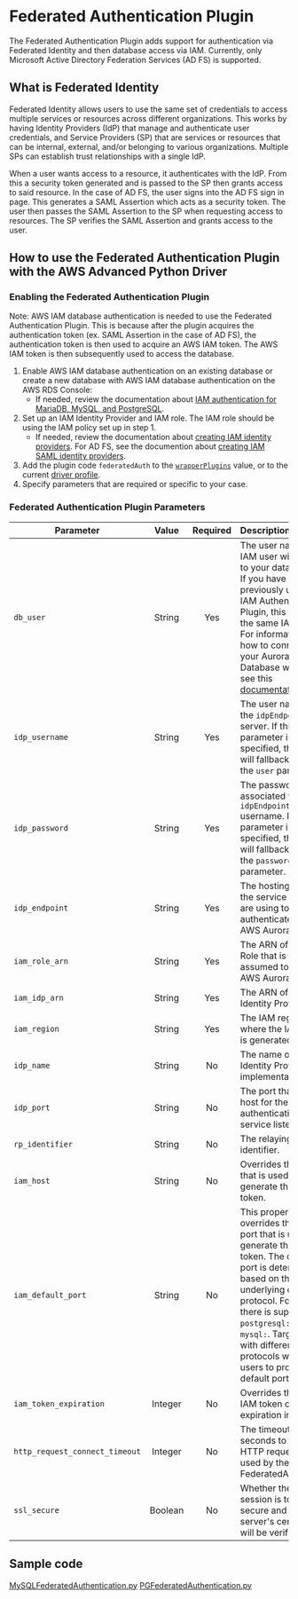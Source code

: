 # Federated Authentication Plugin

The Federated Authentication Plugin adds support for authentication via Federated Identity and then database access via IAM. 
Currently, only Microsoft Active Directory Federation Services (AD FS) is supported.

## What is Federated Identity
Federated Identity allows users to use the same set of credentials to access multiple services or resources across different organizations. This works by having Identity Providers (IdP) that manage and authenticate user credentials, and Service Providers (SP) that are services or resources that can be internal, external, and/or belonging to various organizations. Multiple SPs can establish trust relationships with a single IdP.

When a user wants access to a resource, it authenticates with the IdP. From this a security token generated and is passed to the SP then grants access to said resource.
In the case of AD FS, the user signs into the AD FS sign in page. This generates a SAML Assertion which acts as a security token. The user then passes the SAML Assertion to the SP when requesting access to resources. The SP verifies the SAML Assertion and grants access to the user. 

## How to use the Federated Authentication Plugin with the AWS Advanced Python Driver 

### Enabling the Federated Authentication Plugin
Note: AWS IAM database authentication is needed to use the Federated Authentication Plugin. This is because after the plugin acquires the authentication token (ex. SAML Assertion in the case of AD FS), the authentication token is then used to acquire an AWS IAM token. The AWS IAM token is then subsequently used to access the database.  

1. Enable AWS IAM database authentication on an existing database or create a new database with AWS IAM database authentication on the AWS RDS Console:
   - If needed, review the documentation about [IAM authentication for MariaDB, MySQL, and PostgreSQL](https://docs.aws.amazon.com/AmazonRDS/latest/UserGuide/UsingWithRDS.IAMDBAuth.html).
2. Set up an IAM Identity Provider and IAM role. The IAM role should be using the IAM policy set up in step 1. 
   - If needed, review the documentation about [creating IAM identity providers](https://docs.aws.amazon.com/IAM/latest/UserGuide/id_roles_providers_create.html). For AD FS, see the documention about [creating IAM SAML identity providers](https://docs.aws.amazon.com/IAM/latest/UserGuide/id_roles_providers_create_saml.html).
3. Add the plugin code `federatedAuth` to the [`wrapperPlugins`](../UsingThePythonDriver.md#connection-plugin-manager-parameters) value, or to the current [driver profile](../UsingThePythonDriver.md#connection-plugin-manager-parameters).
4. Specify parameters that are required or specific to your case.

### Federated Authentication Plugin Parameters
| Parameter                  |  Value  | Required | Description                                                                                                                                                                                                                                                                                                                                                        | Default Value                            | Example Value                                          |
|----------------------------|:-------:|:--------:|:-------------------------------------------------------------------------------------------------------------------------------------------------------------------------------------------------------------------------------------------------------------------------------------------------------------------------------------------------------------------|------------------------------------------|--------------------------------------------------------|
| `db_user`                   | String  |   Yes    | The user name of the IAM user with access to your database. <br>If you have previously used the IAM Authentication Plugin, this would be the same IAM user. <br>For information on how to connect to your Aurora Database with IAM, see this [documentation](https://docs.aws.amazon.com/AmazonRDS/latest/AuroraUserGuide/UsingWithRDS.IAMDBAuth.Connecting.html). | `None`                                   | `some_user_name`                                       |
| `idp_username`              | String  |   Yes    | The user name for the `idpEndpoint` server. If this parameter is not specified, the plugin will fallback to using the `user` parameter.                                                                                                                                                                                                                            | `None`                                   | `jimbob@example.com`                                   |
| `idp_password`              | String  |   Yes    | The password associated with the `idpEndpoint` username. If this parameter is not specified, the plugin will fallback to using the `password` parameter.                                                                                                                                                                                                           | `None`                                   | `someRandomPassword`                                   |
| `idp_endpoint`              | String  |   Yes    | The hosting URL for the service that you are using to authenticate into AWS Aurora.                                                                                                                                                                                                                                                                                | `None`                                   | `ec2amaz-ab3cdef.example.com`                          |
| `iam_role_arn`               | String  |   Yes    | The ARN of the IAM Role that is to be assumed to access AWS Aurora.                                                                                                                                                                                                                                                                                                | `None`                                   | `arn:aws:iam::123456789012:role/adfs_example_iam_role` |
| `iam_idp_arn`                | String  |   Yes    | The ARN of the Identity Provider.                                                                                                                                                                                                                                                                                                                                  | `None`                                   | `arn:aws:iam::123456789012:saml-provider/adfs_example` |
| `iam_region`                | String  |   Yes    | The IAM region where the IAM token is generated.                                                                                                                                                                                                                                                                                                                   | `None`                                   | `us-east-2`                                            |
| `idp_name`                  | String  |    No    | The name of the Identity Provider implementation used.                                                                                                                                                                                                                                                                                                             | `adfs`                                   | `adfs`                                                  |
| `idp_port`                  | String  |    No    | The port that the host for the authentication service listens at.                                                                                                                                                                                                                                                                                                  | `443`                                    | `1234`                                                 |
| `rp_identifier`             | String  |    No    | The relaying party identifier.                                                                                                                                                                                                                                                                                                                                     | `urn:amazon:webservices`                 | `urn:amazon:webservices`                               |
| `iam_host`                  | String  |    No    | Overrides the host that is used to generate the IAM token.                                                                                                                                                                                                                                                                                                         | `None`                                   | `database.cluster-hash.us-east-1.rds.amazonaws.com`    |
| `iam_default_port`           | String  |    No    | This property overrides the default port that is used to generate the IAM token. The default port is determined based on the underlying driver protocol. For now, there is support for `postgresql:` and `mysql:`. Target drivers with different protocols will require users to provide a default port.                                                 | `None`                                   | `1234`                                                 |
| `iam_token_expiration`       | Integer |    No    | Overrides the default IAM token cache expiration in seconds                                                                                                                                                                                                                                                                                                        | `930`                                    | `123`                                                  |
| `http_request_connect_timeout` | Integer |    No    | The timeout value in seconds to send the HTTP request data used by the FederatedAuthPlugin.                                                                                                                                                                                                                                                            | `60000`                                  | `60000`                                                |
| `ssl_secure`              | Boolean |    No    | Whether the SSL session is to be secure and the server's certificates will be verified                                                                                                                                                                                                       | `true`                                   | `false`                                                |

## Sample code
[MySQLFederatedAuthentication.py](../../MySQLFederatedAuthentication.py)
[PGFederatedAuthentication.py](../../PGFederatedAuthentication.py)

